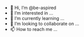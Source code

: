 - 👋 Hi, I’m @be-aspired
- 👀 I’m interested in ...
- 🌱 I’m currently learning ...
- 💞️ I’m looking to collaborate on ...
- 📫 How to reach me ...

<!---
be-aspired/be-aspired is a ✨ special ✨ repository because its `README.md` (this file) appears on your GitHub profile.
You can click the Preview link to take a look at your changes.
--->
